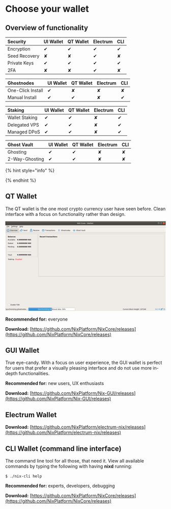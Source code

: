 # Choose your wallet

## Overview of functionality 

| **Security** | UI Wallet | QT Wallet | Electrum | CLI |
| :--- | :--- | :--- | :--- | :--- |
| Encryption | ✔ | ✔ | ✔ | ✔ |
| Seed Recovery | ✘ | ✘ | ✔ | ✘ |
| Private Keys | ✔ | ✔ | ✔ | ✔ |
| 2FA | ✘ | ✘ | ✔ | ✘ |

| **Ghostnodes** | UI Wallet | QT Wallet | Electrum | CLI |
| :--- | :--- | :--- | :--- | :--- |
| One-Click Install | ✔ | ✘ | ✘ | ✘ |
| Manual Install | ✔ | ✔ | ✘ | ✔ |

| **Staking** | UI Wallet | QT Wallet | Electrum | CLI |
| :--- | :--- | :--- | :--- | :--- |
| Wallet Staking | ✔ | ✔ | ✘ | ✔ |
| Delegated VPS | ✔ | ✔ | ✘ | ✔ |
| Managed DPoS | ✔ | ✔ | ✘ | ✔ |

| **Ghost Vault** | UI Wallet | QT Wallet | Electrum | CLI |
| :--- | :--- | :--- | :--- | :--- |
| Ghosting | ✔ | ✔ | ✘ | ✘ |
| 2-Way-Ghosting | ✔ | ✔ | ✘ | ✘ |

{% hint style="info" %}

{% endhint %}

## QT Wallet

The QT wallet is the one most crypto currency user have seen before. Clean interface with a focus on functionality rather than design.

![NIX Core QT wallet](.gitbook/assets/nix-core-wallet-_005.png)

**Recommended for:** everyone

**Download:** [https://github.com/NixPlatform/NixCore/releases](https://github.com/NixPlatform/NixCore/releases)

## GUI Wallet

True eye-candy. With a focus on user experience, the GUI wallet is perfect for users that prefer a visually pleasing interface and do not use more in-depth functionalities.

**Recommended for:** new users, UX enthusiasts

**Download:** [https://github.com/NixPlatform/Nix-GUI/releases](https://github.com/NixPlatform/Nix-GUI/releases)

## Electrum Wallet

**Download:** [https://github.com/NixPlatform/electrum-nix/releases](https://github.com/NixPlatform/electrum-nix/releases)

## CLI Wallet \(command line interface\)

The command line tool for all those, that need it. View all available commands by typing the following with having **nixd** running:

```text
$ ./nix-cli help
```

**Recommended for:** experts, developers, debugging

**Download:** [https://github.com/NixPlatform/NixCore/releases](https://github.com/NixPlatform/NixCore/releases)

